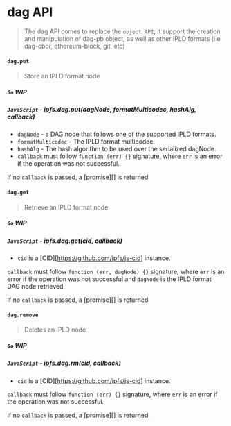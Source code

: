 dag API
=======

> The dag API comes to replace the `object API`, it support the creation and manipulation of dag-pb object, as well as other IPLD formats (i.e dag-cbor, ethereum-block, git, etc)

#### `dag.put`

> Store an IPLD format node

##### `Go` **WIP**

##### `JavaScript` - ipfs.dag.put(dagNode, formatMulticodec, hashAlg, callback)

- `dagNode` - a DAG node that follows one of the supported IPLD formats.
- `formatMulticodec` - The IPLD format multicodec.
- `hashAlg` - The hash algorithm to be used over the serialized dagNode.
- `callback` must follow `function (err) {}` signature, where `err` is an error if the operation was not successful.

If no `callback` is passed, a [promise][] is returned.

#### `dag.get`

> Retrieve an IPLD format node

##### `Go` **WIP**

##### `JavaScript` - ipfs.dag.get(cid, callback)

- `cid` is a [CID][https://github.com/ipfs/js-cid] instance.

`callback` must follow `function (err, dagNode) {}` signature, where `err` is an error if the operation was not successful and `dagNode` is the IPLD format DAG node retrieved.

If no `callback` is passed, a [promise][] is returned.

#### `dag.remove`

> Deletes an IPLD node

##### `Go` **WIP**

##### `JavaScript` - ipfs.dag.rm(cid, callback)

- `cid` is a [CID][https://github.com/ipfs/js-cid] instance.

`callback` must follow `function (err) {}` signature, where `err` is an error if the operation was not successful.

If no `callback` is passed, a [promise][] is returned.
